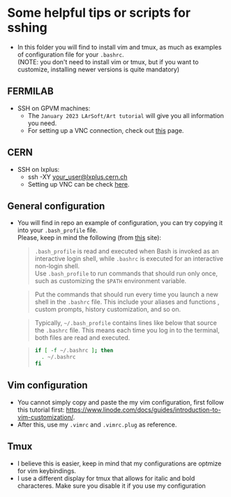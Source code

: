 # Some helpful tips or scripts for sshing

  * In this folder you will find to install vim and tmux, as much as examples of configuration file for your `.bashrc`.  
  (NOTE: you don't need to install vim or tmux, but if you want to customize, installing newer versions is quite mandatory)

## FERMILAB

* SSH on GPVM machines:
  * The `January 2023 LArSoft/Art tutorial` will give you all information you need.
  * For setting up a VNC connection, check out [this](https://wiki.dunescience.org/wiki/DUNE_Computing/Using_VNC_Connections_on_the_dunegpvms) page.

## CERN
* SSH on lxplus:
  * ssh -XY your_user@lxplus.cern.ch
  * Setting up VNC can be check [here](https://homepages.uc.edu/~schreihf/uchenry/post/vnc-to-lxplus/).



## General configuration

* You will find in repo an example of configuration, you can try copying it into your `.bash_profile` file.  
Please, keep in mind the following (from [this](https://linuxize.com/post/bashrc-vs-bash-profile/) site):

    > `.bash_profile` is read and executed when Bash is invoked as an interactive login shell, while `.bashrc` is executed for an interactive non-login shell.  
    > Use `.bash_profile` to run commands that should run only once, such as customizing the `$PATH` environment variable. 

    > Put the commands that should run every time you launch a new shell in the `.bashrc` file. This include your aliases and functions , custom prompts, history customization, and so on.

    > Typically, `~/.bash_profile` contains lines like below that source the `.bashrc` file. This means each time you log in to the terminal, both files are read and executed.

    > ``` sh
    > if [ -f ~/.bashrc ]; then
    >   . ~/.bashrc
    > fi
    > ```
  
## Vim configuration

* You cannot simply copy and paste the my vim configuration, first follow this tutorial first: <https://www.linode.com/docs/guides/introduction-to-vim-customization/>.
* After this, use my `.vimrc` and `.vimrc.plug` as reference.

## Tmux

* I believe this is easier, keep in mind that my configurations are optmize for vim keybindings.
* I use a different display for tmux that allows for italic and bold characteres. Make sure you disable it if you use my configuration

